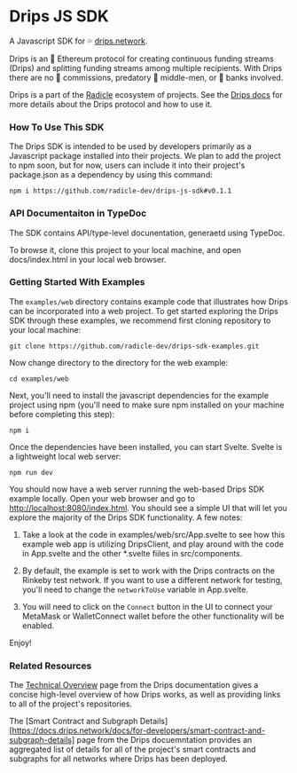# Drips JS SDK
A Javascript SDK for 💦 [drips.network](https://drips.network/). 

Drips is an 💎 Ethereum protocol for creating continuous funding streams (Drips) and splitting funding streams among multiple recipients. With Drips there are no 💸 commissions, predatory 👔 middle-men, or 🏦 banks involved. 

Drips is a part of the [Radicle](https://radicle.xyz/) ecosystem of projects. See the [Drips docs](https://docs.drips.network/) for more details about the Drips protocol and how to use it.

### How To Use This SDK

The Drips SDK is intended to be used by developers primarily as a Javascript package installed into their projects. We plan to add the project to npm soon, but for now, users can include it into their project's package.json as a dependency by using this command:

`npm i https://github.com/radicle-dev/drips-js-sdk#v0.1.1`

### API Documentaiton in TypeDoc

The SDK contains API/type-level docunentation, generaetd using TypeDoc.

To browse it, clone this project to your local machine, and open docs/index.html in your local web browser.

### Getting Started With Examples

The `examples/web` directory contains example code that illustrates how Drips can be incorporated into a web project. To get started exploring the Drips SDK through these examples, we recommend first cloning repository to your local machine:

`git clone https://github.com/radicle-dev/drips-sdk-examples.git`

Now change directory to the directory for the web example:

`cd examples/web`

Next, you'll need to install the javascript dependencies for the example project using npm (you'll need to make sure npm installed on your machine before completing this step):

`npm i`

Once the dependencies have been installed, you can start Svelte. Svelte is a lightweight local web server:

`npm run dev`

You should now have a web server running the web-based Drips SDK example locally. Open your web browser and go to [http://localhost:8080/index.html](http://localhost:8080/index.html). You should see a simple UI that will let you explore the majority of the Drips SDK functionality. A few notes:

1. Take a look at the code in examples/web/src/App.svelte to see how this example web app is utilizing DripsClient, and play around with the code in App.svelte and the other *.svelte fiiles in src/components.

2. By default, the example is set to work with the Drips contracts on the Rinkeby test network. If you want to use a different network for testing, you'll need to change the `networkToUse` variable in App.svelte.

3. You will need to click on the `Connect` button in the UI to connect your MetaMask or WalletConnect wallet before the other functionality will be enabled.

Enjoy!

### Related Resources

The [Technical Overview](https://docs.drips.network/docs/for-developers/technical-overview) page from the Drips documentation gives a concise high-level overview of how Drips works, as well as providing links to all of the project's repositories. 

The [Smart Contract and Subgraph Details][https://docs.drips.network/docs/for-developers/smart-contract-and-subgraph-details] page from the Drips docuemntation provides an aggregated list of details for all of the project's smart contracts and subgraphs for all networks where Drips has been deployed.

